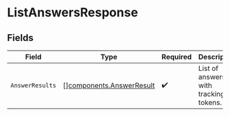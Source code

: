 # ListAnswersResponse


## Fields

| Field                                                                | Type                                                                 | Required                                                             | Description                                                          |
| -------------------------------------------------------------------- | -------------------------------------------------------------------- | -------------------------------------------------------------------- | -------------------------------------------------------------------- |
| `AnswerResults`                                                      | [][components.AnswerResult](../../models/components/answerresult.md) | :heavy_check_mark:                                                   | List of answers with tracking tokens.                                |